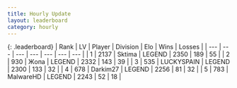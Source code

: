 ```yaml
---
title: Hourly Update
layout: leaderboard
category: hourly
---
```


{: .leaderboard}
| Rank | LV | Player | Division | Elo | Wins | Losses |
| --- | --- | --- | --- | --- | --- | --- |
| <span data-change="0">1</span> | 2137 | <span title="ID: 353063">Sktima</span> | LEGEND | <span data-change="0">2350</span> | <span data-change="0">189</span> | <span data-change="0">55</span> |
| <span data-change="0">2</span> | 930 | <span title="ID: 402846">Жoпа</span> | LEGEND | <span data-change="0">2332</span> | <span data-change="0">143</span> | <span data-change="0">39</span> |
| <span data-change="0">3</span> | 535 | <span title="ID: 623829">LUCKYSPAIN</span> | LEGEND | <span data-change="0">2300</span> | <span data-change="0">133</span> | <span data-change="0">32</span> |
| <span data-change="0">4</span> | 678 | <span title="ID: 694036">Darkim27</span> | LEGEND | <span data-change="0">2256</span> | <span data-change="0">81</span> | <span data-change="0">32</span> |
| <span data-change="0">5</span> | 783 | <span title="ID: 261794">MalwareHD</span> | LEGEND | <span data-change="0">2243</span> | <span data-change="0">52</span> | <span data-change="0">18</span> |